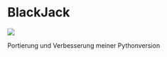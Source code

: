 # BlackJack

<a href="https://travis-ci.org/JensGe/BlackJack">
  <img src="https://travis-ci.org/JensGe/BlackJack.svg?branch=master"/>
</a>

Portierung und Verbesserung meiner Pythonversion
